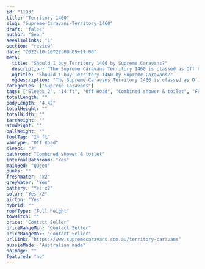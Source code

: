 ```yaml
---
id: "1193"
title: "Territory 1460"
slug: "Supreme-Caravans-Territory-1460"
draft: "false"
author: "Sean"
seealsolinks: "1"
section: "review"
date: "2022-10-10T22:00:09+11:00"
meta:
  title: "Should I buy Territory 1460 by Supreme Caravans?"
  description: "The Supreme Caravans Territory 1460 is classed as Off Road, and sleeps 2 people. It is Australian made and comes in at 14 ft. It generally has Combined shower & toilet."
  ogtitle: "Should I buy Territory 1460 by Supreme Caravans?"
  ogdescription: "The Supreme Caravans Territory 1460 is classed as Off Road, and sleeps 2 people. It is Australian made and comes in at 14 ft. It generally has Combined shower & toilet."
categories: ["Supreme Caravans"]
tags: ["Sleeps 2", "14 ft", "Off Road", "Combined shower & toilet", "Full height", "Price Unknown", "Australian made"]
totalLength: ""
bodyLength: "4.42"
totalHeight: ""
totalWidth: ""
tareWeight: ""
atmWeight: ""
ballWeight: ""
footTag: "14 ft"
vanType: "Off Road"
sleeps: "2"
bathroom: "Combined shower & toilet"
internalBathroom: "Yes"
mainBed: "Queen"
bunks: ""
freshWater: "x2"
greyWater: "Yes"
battery: "Yes x2"
solar: "Yes x2"
airCon: "Yes"
hybrid: ""
roofType: "Full height"
towHitch: ""
price: "Contact Seller"
priceRangeMin: "Contact Seller"
priceRangeMax: "Contact Seller"
urlLink: "https://www.supremecaravans.com.au/territory-caravans"
aussieMade: "Australian made"
noImage: ""
featured: "no"
---
```

